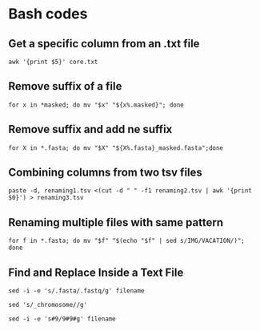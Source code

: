 # Bash codes

## Get a specific column from an .txt file
```bash=
awk '{print $5}' core.txt
```

## Remove suffix of a file
```bash=
for x in *masked; do mv "$x" "${x%.masked}"; done
```

## Remove suffix and add ne suffix 
```bash=
for X in *.fasta; do mv "$X" "${X%.fasta}_masked.fasta";done
```

## Combining columns from two tsv files
```bash=
paste -d, renaming1.tsv <(cut -d " " -f1 renaming2.tsv | awk '{print $0}') > renaming3.tsv
```
## Renaming multiple files with same pattern
```bash=
for f in *.fasta; do mv "$f" "$(echo "$f" | sed s/IMG/VACATION/)"; done
```
## Find and Replace Inside a Text File
```bash=
sed -i -e 's/.fasta/.fastq/g' filename
```
```bash=
sed 's/_chromosome//g' 
```
```bash=
sed -i -e 's#9/9#9#g' filename
```
